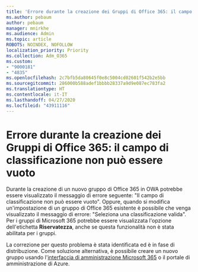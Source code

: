 ```yaml
---
title: 'Errore durante la creazione dei Gruppi di Office 365: il campo di classificazione non può essere vuoto'
ms.author: pebaum
author: pebaum
manager: mnirkhe
ms.audience: Admin
ms.topic: article
ROBOTS: NOINDEX, NOFOLLOW
localization_priority: Priority
ms.collection: Adm_O365
ms.custom:
- "9000181"
- "4835"
ms.openlocfilehash: 2c7bfb5da80645f0e8c5004cd02601f542b2e5bb
ms.sourcegitcommit: 286000b588adef1bbbb28337a9d9e087ec783fa2
ms.translationtype: HT
ms.contentlocale: it-IT
ms.lasthandoff: 04/27/2020
ms.locfileid: "43911116"
---
```

# <a name="error-creating-o365-groups-the-classification-field-cant-be-empty"></a>Errore durante la creazione dei Gruppi di Office 365: il campo di classificazione non può essere vuoto

Durante la creazione di un nuovo gruppo di Office 365 in OWA potrebbe essere visualizzato il messaggio di errore seguente: "Il campo di classificazione non può essere vuoto".  Oppure, quando si modifica un'impostazione di un gruppo di Office 365 esistente è possibile che venga visualizzato il messaggio di errore: "Seleziona una classificazione valida".   Per i gruppi di Microsoft 365 potrebbe essere visualizzata l'opzione dell'etichetta **Riservatezza**, anche se questa funzionalità non è stata abilitata per i gruppi.

La correzione per questo problema è stata identificata ed è in fase di distribuzione.  Come soluzione alternativa, è possibile creare un nuovo gruppo usando l'[interfaccia di amministrazione Microsoft 365](https://docs.microsoft.com/microsoft-365/admin/create-groups/create-groups?view=o365-worldwide) o il portale di amministrazione di Azure.
